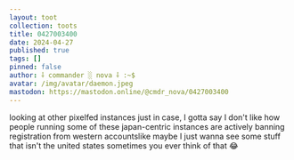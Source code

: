 ```yaml
---
layout: toot
collection: toots
title: 0427003400
date: 2024-04-27
published: true
tags: []
pinned: false
author: ⸸ commander ░ nova ⸸ :~$
avatar: /img/avatar/daemon.jpeg
mastodon: https://mastodon.online/@cmdr_nova/0427003400
---
```


looking at other pixelfed instances just in case, I gotta say I don't like how people running some of these japan-centric instances are actively banning registration from western accountslike maybe I just wanna see some stuff that isn't the united states sometimes you ever think of that 😂

